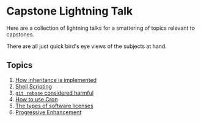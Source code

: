 # Capstone Lightning Talk #

Here are a collection of lightning talks for a smattering of topics relevant to capstones.

There are all just quick bird's eye views of the subjects at hand.

## Topics ##

1. [How inheritance is implemented](inheritance.html)
2. [Shell Scripting](shell.html)
3. [`git rebase` considered harmful](rebase.html)
4. [How to use Cron](cron.html)
5. [The types of software licenses](licenses.html)
6. [Progressive Enhancement](progressive-enhancement.html)

